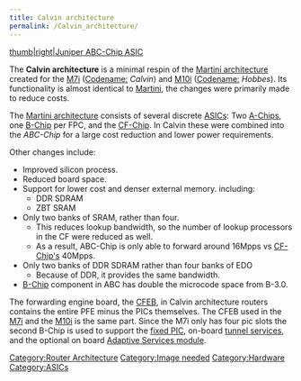 ```yaml
---
title: Calvin architecture
permalink: /Calvin_architecture/
---
```


[thumb|right|Juniper ABC-Chip ASIC](/Image:ABC-Chip.jpg "wikilink")

The **Calvin architecture** is a minimal respin of the [Martini architecture](/Martini_architecture "wikilink") created for the [M7i](/M7i "wikilink") ([Codename:](/Codenames "wikilink") *Calvin*) and [M10i](/M10i "wikilink") ([Codename:](/Codenames "wikilink") *Hobbes*). Its functionality is almost identical to [Martini](/Martini_architecture "wikilink"), the changes were primarily made to reduce costs.

The [Martini architecture](/Martini_architecture "wikilink") consists of several discrete [ASICs](/ASICs "wikilink"): Two [A-Chips](/A-Chip "wikilink"), one [B-Chip](/B-Chip "wikilink") per FPC, and the [CF-Chip](/Internet_Processor_II "wikilink"). In Calvin these were combined into the *ABC-Chip* for a large cost reduction and lower power requirements.

Other changes include:

-   Improved silicon process.
-   Reduced board space.
-   Support for lower cost and denser external memory. including:
    -   DDR SDRAM
    -   ZBT SRAM
-   Only two banks of SRAM, rather than four.
    -   This reduces lookup bandwidth, so the number of lookup processors in the CF were reduced as well.
    -   As a result, ABC-Chip is only able to forward around 16Mpps vs [CF-Chip's](/Internet_Processor_II "wikilink") 40Mpps.
-   Only two banks of DDR SDRAM rather than four banks of EDO
    -   Because of DDR, it provides the same bandwidth.
-   [B-Chip](/B-Chip "wikilink") component in ABC has double the microcode space from B-3.0.

The forwarding engine board, the [CFEB](/CFEB "wikilink"), in Calvin architecture routers contains the entire PFE minus the PICs themselves. The CFEB used in the [M7i](/M7i "wikilink") and the [M10i](/M10i "wikilink") is the same part. Since the M7i only has four pic slots the second B-Chip is used to support the [fixed PIC](/FIC "wikilink"), on-board [tunnel services](/Tunnel_PIC "wikilink"), and the optional on board [Adaptive Services module](/Adaptive_Services_module "wikilink").

[Category:Router Architecture](/Category:Router_Architecture "wikilink") [Category:Image needed](/Category:Image_needed "wikilink") [Category:Hardware](/Category:Hardware "wikilink") [Category:ASICs](/Category:ASICs "wikilink")